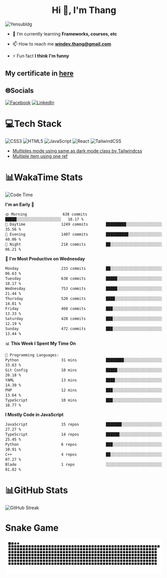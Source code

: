 <h1 align="center">Hi 👋, I'm Thang</h1>

![Yensubldg](https://readme-typing-svg.demolab.com?font=Fira+Code&weight=600&pause=1000&color=F5F5F2&center=true&vCenter=true&width=435&lines=Trying+to+be+a+Software+Engineering)

<!--
![](https://komarev.com/ghpvc/?username=yensubldg&label=Visitors+Count&color=brightgreen) -->

- 🌱 I’m currently learning **Frameworks, courses, etc**

- 📫 How to reach me **<windev.thang@gmail.com>**

- ⚡ Fun fact **I think I'm funny**

## My certificate in [here](./MY_CERTIFICATE.md)

## 🌐Socials

[![Facebook](https://img.shields.io/badge/Facebook-%231877F2.svg?logo=Facebook&logoColor=white)](https://facebook.com/yensubldg) [![LinkedIn](https://img.shields.io/badge/LinkedIn-%230077B5.svg?logo=linkedin&logoColor=white)](https://linkedin.com/in/yensubldg)

# 💻Tech Stack

![CSS3](https://img.shields.io/badge/css3-%231572B6.svg?style=for-the-badge&logo=css3&logoColor=white) ![HTML5](https://img.shields.io/badge/html5-%23E34F26.svg?style=for-the-badge&logo=html5&logoColor=white) ![JavaScript](https://img.shields.io/badge/javascript-%23323330.svg?style=for-the-badge&logo=javascript&logoColor=%23F7DF1E) ![React](https://img.shields.io/badge/react-%2320232a.svg?style=for-the-badge&logo=react&logoColor=%2361DAFB) ![TailwindCSS](https://img.shields.io/badge/tailwindcss-%2338B2AC.svg?style=for-the-badge&logo=tailwind-css&logoColor=white)

<!-- BLOG-POST-LIST:START -->
- [Multiples mode using same as dark mode class by Tailwindcss](https://dev.to/yensubldg/multiples-mode-using-same-as-dark-mode-class-by-tailwindcss-56p4)
- [Multiple item using one ref](https://dev.to/yensubldg/multiple-item-using-one-ref-1288)
<!-- BLOG-POST-LIST:END -->

# 📊WakaTime Stats

<!--START_SECTION:waka-->
![Code Time](http://img.shields.io/badge/Code%20Time-3%2C301%20hrs%2055%20mins-blue)

**I'm an Early 🐤** 

```text
🌞 Morning                638 commits         █████░░░░░░░░░░░░░░░░░░░░   18.17 % 
🌆 Daytime                1249 commits        █████████░░░░░░░░░░░░░░░░   35.56 % 
🌃 Evening                1407 commits        ██████████░░░░░░░░░░░░░░░   40.06 % 
🌙 Night                  218 commits         ██░░░░░░░░░░░░░░░░░░░░░░░   06.21 % 
```
📅 **I'm Most Productive on Wednesday** 

```text
Monday                   233 commits         ██░░░░░░░░░░░░░░░░░░░░░░░   06.63 % 
Tuesday                  638 commits         █████░░░░░░░░░░░░░░░░░░░░   18.17 % 
Wednesday                753 commits         █████░░░░░░░░░░░░░░░░░░░░   21.44 % 
Thursday                 520 commits         ████░░░░░░░░░░░░░░░░░░░░░   14.81 % 
Friday                   468 commits         ███░░░░░░░░░░░░░░░░░░░░░░   13.33 % 
Saturday                 428 commits         ███░░░░░░░░░░░░░░░░░░░░░░   12.19 % 
Sunday                   472 commits         ███░░░░░░░░░░░░░░░░░░░░░░   13.44 % 
```


📊 **This Week I Spent My Time On** 

```text
💬 Programming Languages: 
Python                   31 mins             ████████░░░░░░░░░░░░░░░░░   33.63 % 
Git Config               18 mins             █████░░░░░░░░░░░░░░░░░░░░   20.18 % 
YAML                     13 mins             ████░░░░░░░░░░░░░░░░░░░░░   14.30 % 
PHP                      12 mins             ███░░░░░░░░░░░░░░░░░░░░░░   13.64 % 
TypeScript               10 mins             ███░░░░░░░░░░░░░░░░░░░░░░   10.77 % 
```

**I Mostly Code in JavaScript** 

```text
JavaScript               15 repos            ███████░░░░░░░░░░░░░░░░░░   27.27 % 
TypeScript               14 repos            ██████░░░░░░░░░░░░░░░░░░░   25.45 % 
Python                   6 repos             ███░░░░░░░░░░░░░░░░░░░░░░   10.91 % 
C++                      4 repos             ██░░░░░░░░░░░░░░░░░░░░░░░   07.27 % 
Blade                    1 repo              ░░░░░░░░░░░░░░░░░░░░░░░░░   01.82 % 
```




<!--END_SECTION:waka-->

# 📊GitHub Stats

![GitHub Streak](https://streak-stats.demolab.com?user=yensubldg&theme=tokyonight&border_radius=8)

# Snake Game

![Snake eating my contribution graph](./github-contribution-grid-snake.svg)
